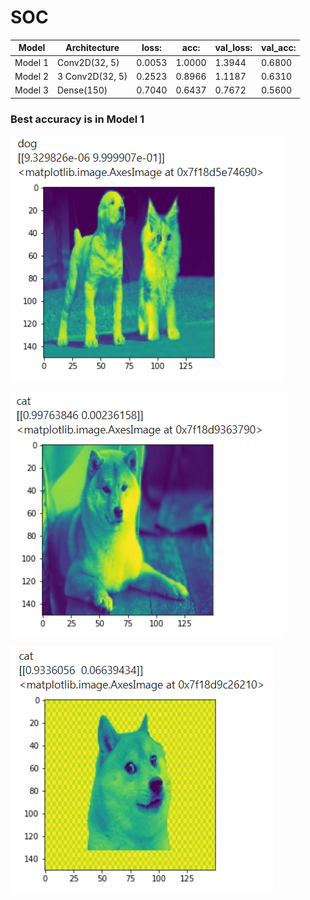 # SOC

| Model | Architecture  | loss: | acc: | val_loss: | val_acc: |
| ------------- | ------------- | ------------- | ------------- | ------------- | ------------- | 
| Model 1 | Conv2D(32, 5)  | 0.0053  | 1.0000 | 1.3944 | 0.6800 |
| Model 2 | 3 Conv2D(32, 5) | 0.2523  | 0.8966 | 1.1187 | 0.6310 |
| Model 3 | Dense(150) | 0.7040  | 0.6437 | 0.7672 | 0.5600 |

### Best accuracy is in Model 1



![](https://github.com/yogichoudhary/SOC/blob/main/Screenshot%202021-04-11%20111542.png)

![](https://github.com/yogichoudhary/SOC/blob/main/Screenshot%202021-04-11%20111600.png)

![](https://github.com/yogichoudhary/SOC/blob/main/Screenshot%202021-04-11%20111614.png)
